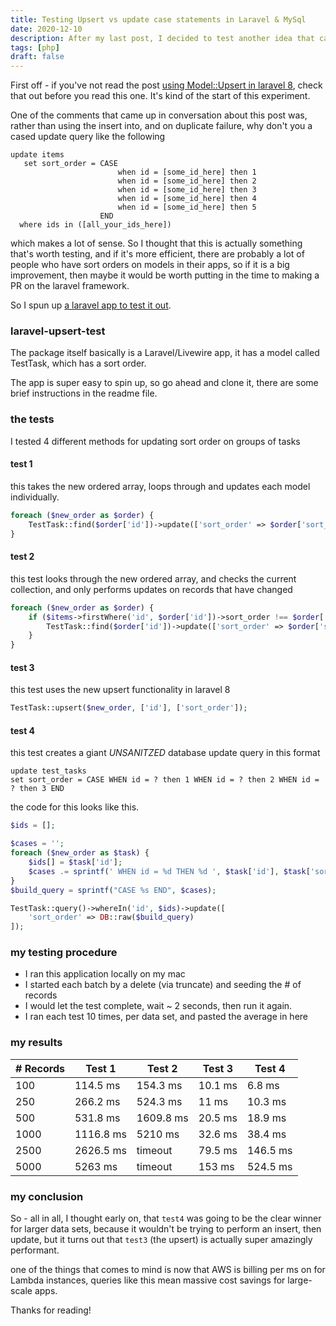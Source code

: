 ```yaml
---
title: Testing Upsert vs update case statements in Laravel & MySql
date: 2020-12-10
description: After my last post, I decided to test another idea that came out of conversation about it.
tags: [php]
draft: false
---
```


First off - if you've not read the post <a href="/blog/using-upsert-in-laravel-8/">using Model::Upsert in laravel 8</a>, check that out before you read this one.  It's kind of the start of this experiment.

One of the comments that came up in conversation about this post was, rather than using the insert into, and on duplicate failure, why don't you a cased update query like the following

```mysql
update items
   set sort_order = CASE 
   						when id = [some_id_here] then 1
						when id = [some_id_here] then 2
						when id = [some_id_here] then 3
						when id = [some_id_here] then 4
						when id = [some_id_here] then 5
					END
  where ids in ([all_your_ids_here])
```

which makes a lot of sense.  So I thought that this is actually something that's worth testing, and if it's more efficient, there are probably a lot of people who have sort orders on models in their apps, so if it is a big improvement, then maybe it would be worth putting in the time to making a PR on the laravel framework.

So I spun up <a href="https://github.com/hallindavid/laravel-upsert-test">a laravel app to test it out</a>.




### laravel-upsert-test

The package itself basically is a Laravel/Livewire app, it has a model called TestTask, which has a sort order.

The app is super easy to spin up, so go ahead and clone it, there are some brief instructions in the readme file.


### the tests

I tested 4 different methods for updating sort order on groups of tasks


#### test 1

this takes the new ordered array, loops through and updates each model individually.

```php
foreach ($new_order as $order) {
	TestTask::find($order['id'])->update(['sort_order' => $order['sort_order']]);
}
```


#### test 2

this test looks through the new ordered array, and checks the current collection, and only performs updates on records that have changed

```php
foreach ($new_order as $order) {
	if ($items->firstWhere('id', $order['id'])->sort_order !== $order['sort_order']) {
		TestTask::find($order['id'])->update(['sort_order' => $order['sort_order']]);
	}
}
```

#### test 3

this test uses the new upsert functionality in laravel 8

```php
TestTask::upsert($new_order, ['id'], ['sort_order']);
```

#### test 4

this test creates a giant *UNSANITZED* database update query in this format
```mysql
update test_tasks
set sort_order = CASE WHEN id = ? then 1 WHEN id = ? then 2 WHEN id = ? then 3 END
```

the code for this looks like this.

```php
$ids = [];

$cases = '';
foreach ($new_order as $task) {
	$ids[] = $task['id'];
	$cases .= sprintf(' WHEN id = %d THEN %d ', $task['id'], $task['sort_order']);
}
$build_query = sprintf("CASE %s END", $cases);

TestTask::query()->whereIn('id', $ids)->update([
	'sort_order' => DB::raw($build_query)
]);
```







### my testing procedure

- I ran this application locally on my mac
- I started each batch by a delete (via truncate) and seeding the # of records
- I would let the test complete, wait ~ 2 seconds, then run it again.
- I ran each test 10 times, per data set, and pasted the average in here

### my results


<table class="min-w-full divide-y divide-gray-200">
          <thead class="bg-gray-50">
  <tr>
    <th scope="col" class="px-6 py-3 text-left text-xs font-medium text-gray-500 uppercase tracking-wider"># Records</th>
    <th scope="col" class="px-6 py-3 text-left text-xs font-medium text-gray-500 uppercase tracking-wider">Test 1</th>
    <th scope="col" class="px-6 py-3 text-left text-xs font-medium text-gray-500 uppercase tracking-wider">Test 2</th>
    <th scope="col" class="px-6 py-3 text-left text-xs font-medium text-gray-500 uppercase tracking-wider">Test 3</th>
    <th scope="col" class="px-6 py-3 text-left text-xs font-medium text-gray-500 uppercase tracking-wider">Test 4</th>
  </tr>
</thead>
<tbody>
    <tr class="bg-white">
    <td class="px-6 py-4 whitespace-nowrap text-sm font-medium text-gray-900">100</td>
    <td class="px-6 py-4 whitespace-nowrap text-sm font-medium text-gray-900">114.5 ms</td>
    <td class="px-6 py-4 whitespace-nowrap text-sm font-medium text-gray-900">154.3 ms</td>
    <td class="px-6 py-4 whitespace-nowrap text-sm font-medium text-gray-900">10.1 ms</td>
    <td class="px-6 py-4 whitespace-nowrap text-sm font-medium text-gray-900">6.8 ms</td>
  </tr>
    <tr class="bg-white">
    <td class="px-6 py-4 whitespace-nowrap text-sm font-medium text-gray-900">250</td>
    <td class="px-6 py-4 whitespace-nowrap text-sm font-medium text-gray-900">266.2 ms</td>
    <td class="px-6 py-4 whitespace-nowrap text-sm font-medium text-gray-900">524.3 ms</td>
    <td class="px-6 py-4 whitespace-nowrap text-sm font-medium text-gray-900">11 ms</td>
    <td class="px-6 py-4 whitespace-nowrap text-sm font-medium text-gray-900">10.3 ms</td>
  </tr>
    <tr class="bg-white">
    <td class="px-6 py-4 whitespace-nowrap text-sm font-medium text-gray-900">500</td>
    <td class="px-6 py-4 whitespace-nowrap text-sm font-medium text-gray-900">531.8 ms</td>
    <td class="px-6 py-4 whitespace-nowrap text-sm font-medium text-gray-900">1609.8 ms</td>
    <td class="px-6 py-4 whitespace-nowrap text-sm font-medium text-gray-900">20.5 ms</td>
    <td class="px-6 py-4 whitespace-nowrap text-sm font-medium text-gray-900">18.9 ms</td>
  </tr>
    <tr class="bg-white">
    <td class="px-6 py-4 whitespace-nowrap text-sm font-medium text-gray-900">1000</td>
    <td class="px-6 py-4 whitespace-nowrap text-sm font-medium text-gray-900">1116.8 ms</td>
    <td class="px-6 py-4 whitespace-nowrap text-sm font-medium text-gray-900">5210 ms</td>
    <td class="px-6 py-4 whitespace-nowrap text-sm font-medium text-gray-900">32.6 ms</td>
    <td class="px-6 py-4 whitespace-nowrap text-sm font-medium text-gray-900">38.4 ms</td>
  </tr>
    <tr class="bg-white">
    <td class="px-6 py-4 whitespace-nowrap text-sm font-medium text-gray-900">2500</td>
    <td class="px-6 py-4 whitespace-nowrap text-sm font-medium text-gray-900">2626.5 ms</td>
    <td class="px-6 py-4 whitespace-nowrap text-sm font-medium text-gray-900">timeout</td>
    <td class="px-6 py-4 whitespace-nowrap text-sm font-medium text-gray-900">79.5 ms</td>
    <td class="px-6 py-4 whitespace-nowrap text-sm font-medium text-gray-900">146.5 ms</td>
  </tr>
    <tr class="bg-white">
    <td class="px-6 py-4 whitespace-nowrap text-sm font-medium text-gray-900">5000</td>
    <td class="px-6 py-4 whitespace-nowrap text-sm font-medium text-gray-900">5263 ms</td>
    <td class="px-6 py-4 whitespace-nowrap text-sm font-medium text-gray-900">timeout</td>
    <td class="px-6 py-4 whitespace-nowrap text-sm font-medium text-gray-900">153 ms</td>
    <td class="px-6 py-4 whitespace-nowrap text-sm font-medium text-gray-900">524.5 ms</td>
  </tr>
</tbody>
</table>


### my conclusion

So - all in all, I thought early on, that `test4` was going to be the clear winner for larger data sets, because it wouldn't be trying to perform an insert, then update, but it turns out that `test3` (the upsert) is actually super amazingly performant.

one of the things that comes to mind is now that AWS is billing per ms on for Lambda instances, queries like this mean massive cost savings for large-scale apps.


Thanks for reading!